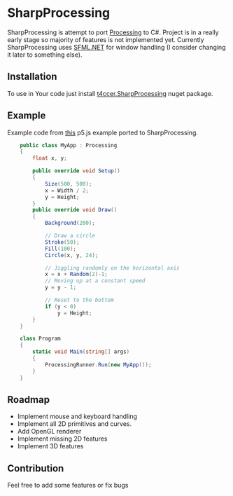 # SharpProcessing
SharpProcessing is attempt to port [Processing](https://processing.org/) to C#. Project is in a really early stage so majority of features is not implemented yet. Currently SharpProcessing uses [SFML.NET](https://www.sfml-dev.org/download/sfml.net/) for window handling (I consider changing it later to something else).
## Installation
To use in Your code just install [t4ccer.SharpProcessing](https://www.nuget.org/packages/t4ccer.SharpProcessing/) nuget package.
## Example
Example code from [this](https://p5js.org/examples/hello-p5-animation.html) p5.js example ported to SharpProcessing.
```csharp
    public class MyApp : Processing
    {
        float x, y;

        public override void Setup()
        {
            Size(500, 500);
            x = Width / 2;
            y = Height;
        }
        public override void Draw()
        {
            Background(200);

            // Draw a circle
            Stroke(50);
            Fill(100);
            Circle(x, y, 24);

            // Jiggling randomly on the horizontal axis
            x = x + Random(2)-1;
            // Moving up at a constant speed
            y = y - 1;

            // Reset to the bottom
            if (y < 0)
                y = Height;
        }
    }

    class Program
    {
        static void Main(string[] args)
        {
            ProcessingRunner.Run(new MyApp());
        }
    }
```

 ## Roadmap
  - Implement mouse and keyboard handling
  - Implement all 2D primitives and curves.
  - Add OpenGL renderer
  - Implement missing 2D features
  - Implement 3D features
 
 ## Contribution
 Feel free to add some features or fix bugs